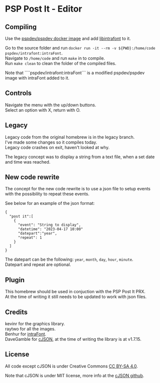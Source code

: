 # PSP Post It - Editor

## Compiling
Use the [pspdev/pspdev docker image](https://hub.docker.com/r/pspdev/pspdev) and add [libintrafont](https://github.com/pspdev/libintraFont) to it.  

Go to the source folder and run ```docker run -it --rm -v ${PWD}:/home/code pspdev/intrafont:intraFont```.  
Navigate to ```/home/code``` and run ```make``` in to compile.  
Run ```make clean``` to clean the folder of the compiled files.

Note that ````pspdev/intrafont:intraFont``` is a modified pspdev/pspdev image with intraFont added to it.  

## Controls
Navigate the menu with the up/down buttons.  
Select an option with X, return with O.  

## Legacy
Legacy code from the original homebrew is in the legacy branch.  
I've made some changes so it compiles today.  
Legacy code crashes on exit, haven't looked at why.  

The legacy concept was to display a string from a text file, when a set date and time was reached.  

## New code rewrite
The concept for the new code rewrite is to use a json file to setup events with the possibility to repeat these events.  

See below for an example of the json format:
```
{
  "post it":[
    {
      "event": "String to display",
      "datetime": "2023-04-17 10:00"
      "datepart":"year",
      "repeat": 1
    }
  ]
}
```  
The datepart can be the following: ```year```, ```month```, ```day```, ```hour```, ```minute```.  
Datepart and repeat are optional.  

## Plugin
This homebrew should be used in conjuction with the PSP Post It PRX.  
At the time of writing it still needs to be updated to work with json files.  

## Credits
kevinr for the graphics library.  
raytwo for all the images.  
Benhur for [intraFont](https://github.com/pspdev/libintraFont).  
DaveGamble for [cJSON](https://github.com/DaveGamble/cJSON), at the time of writing the library is at v1.7.15.  

## License
All code except cJSON is under Creative Commons [CC BY-SA 4.0](https://creativecommons.org/licenses/by-sa/4.0/).  

Note that cJSON is under MIT license, more info at the [cJSON github](https://github.com/DaveGamble/cJSON).  